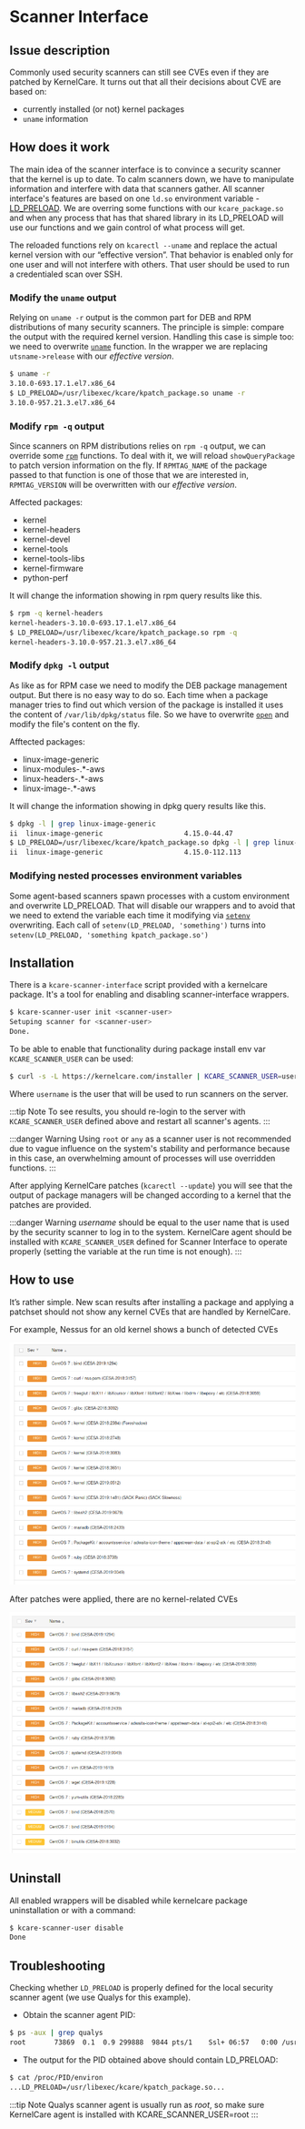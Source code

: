 # Scanner Interface

## Issue description

Commonly used security scanners can still see CVEs even if they are patched by KernelCare. It turns out that all their decisions about CVE are based on:

* currently installed (or not) kernel packages
* `uname` information

## How does it work

The main idea of the scanner interface is to convince a security scanner that the kernel is up to date. To calm scanners down, we have to manipulate information and interfere with data that scanners gather. All scanner interface's features are based on one `ld.so` environment variable - [LD_PRELOAD](https://man7.org/linux/man-pages/man8/ld.so.8.html#ENVIRONMENT). We are overring some functions with our `kcare_package.so` and when any process that has that shared library in its LD_PRELOAD will use our functions and we gain control of what process will get.

The reloaded functions rely on `kcarectl --uname` and replace the actual kernel version with our “effective version”.
That behavior is enabled only for one user and will not interfere with others. That user should be used to run a credentialed scan over SSH.

### Modify the `uname` output

Relying on `uname -r` output is the common part for DEB and RPM distributions of many security scanners. The principle is simple: compare the output with the required kernel version. Handling this case is simple too: we need to overwrite [`uname`](https://man7.org/linux/man-pages/man2/uname.2.html) function. In the wrapper we are replacing `utsname->release` with our *effective version*.

``` bash
$ uname -r
3.10.0-693.17.1.el7.x86_64
$ LD_PRELOAD=/usr/libexec/kcare/kpatch_package.so uname -r
3.10.0-957.21.3.el7.x86_64
```

### Modify `rpm -q` output

Since scanners on RPM distributions relies on `rpm -q` output, we can override some [`rpm`](https://man8.org/linux/man-pages/man8/rpm.8.html) functions. To deal with it, we will reload `showQueryPackage` to patch version information on the fly. If `RPMTAG_NAME` of the package passed to that function is one of those that we are interested in, `RPMTAG_VERSION` will be overwritten with our *effective version*.

Affected packages:

* kernel
* kernel-headers
* kernel-devel
* kernel-tools
* kernel-tools-libs
* kernel-firmware
* python-perf

It will change the information showing in rpm query results like this.

``` bash
$ rpm -q kernel-headers
kernel-headers-3.10.0-693.17.1.el7.x86_64
$ LD_PRELOAD=/usr/libexec/kcare/kpatch_package.so rpm -q
kernel-headers-3.10.0-957.21.3.el7.x86_64
```

### Modify `dpkg -l` output

As like as for RPM case we need to modify the DEB package management output. But there is no easy way to do so. Each time when a package manager tries to find out which version of the package is installed it uses the content of `/var/lib/dpkg/status` file. So we have to overwrite [`open`](https://man7.org/linux/man-pages/man2/open.2.html) and modify the file's content on the fly.

Afftected packages:

* linux-image-generic
* linux-modules-.*-aws
* linux-headers-.*-aws
* linux-image-.*-aws

It will change the information showing in dpkg query results like this.

``` bash
$ dpkg -l | grep linux-image-generic
ii  linux-image-generic                    4.15.0-44.47                                  amd64        Generic Linux kernel image
$ LD_PRELOAD=/usr/libexec/kcare/kpatch_package.so dpkg -l | grep linux-image-generic
ii  linux-image-generic                    4.15.0-112.113                                  amd64        Generic Linux kernel image
```

### Modifying nested processes environment variables

Some agent-based scanners spawn processes with a custom environment and overwrite LD_PRELOAD. That will disable our wrappers and to avoid that we need to extend the variable each time it modifying via [`setenv`](https://man7.org/linux/man-pages/man3/setenv.3.html) overwriting. Each call of `setenv(LD_PRELOAD, 'something')` turns into `setenv(LD_PRELOAD, 'something kpatch_package.so')`

## Installation

There is a `kcare-scanner-interface` script provided with a kernelcare package. It's a tool for enabling and disabling scanner-interface wrappers.

``` bash
$ kcare-scanner-user init <scanner-user>
Setuping scanner for <scanner-user>
Done.
```

To be able to enable that functionality during package install env var `KCARE_SCANNER_USER` can be used:

``` bash
$ curl -s -L https://kernelcare.com/installer | KCARE_SCANNER_USER=username bash
```

Where `username` is the user that will be used to run scanners on the server.

:::tip Note
To see results, you should re-login to the server with `KCARE_SCANNER_USER` defined above and restart all scanner's agents.
:::

:::danger Warning
Using `root` or `any` as a scanner user is not recommended due to vague influence on the system's stability and performance because in this case, an overwhelming amount of processes will use overridden functions.
:::

After applying KernelCare patches (`kcarectl --update`) you will see that the output of package managers will be changed according to a kernel that the patches are provided.

:::danger Warning
_username_ should be equal to the user name that is used by the security scanner to log in to the system. KernelCare agent should be installed with `KCARE_SCANNER_USER` defined for Scanner Interface to operate properly (setting the variable at the run time is not enough).
:::

## How to use

It’s rather simple. New scan results after installing a package and applying a patchset should not show any kernel CVEs that are handled by KernelCare.

For example, Nessus for an old kernel shows a bunch of detected CVEs

![scanner-manipulation-before](/images/scanner-manipulation-before.png)

After patches were applied, there are no kernel-related CVEs

![scanner-manipulation-after](/images/scanner-manipulation-after.png)

## Uninstall

All enabled wrappers will be disabled while kernelcare package uninstallation or with a command:

``` bash
$ kcare-scanner-user disable
Done
```

## Troubleshooting

Checking whether `LD_PRELOAD` is properly defined for the local security scanner agent (we use Qualys for this example).

* Obtain the scanner agent PID:

``` bash
$ ps -aux | grep qualys
root       73869  0.1  0.9 299888  9844 pts/1    Ssl+ 06:57   0:00 /usr/local/qualys/cloud-agent/bin/qualys-cloud-agent
```

* The output for the PID obtained above should contain LD_PRELOAD:

``` bash
$ cat /proc/PID/environ
...LD_PRELOAD=/usr/libexec/kcare/kpatch_package.so...
```

:::tip Note
Qualys scanner agent is usually run as _root_, so make sure KernelCare agent is installed with KCARE_SCANNER_USER=root
:::

<Disqus/>
